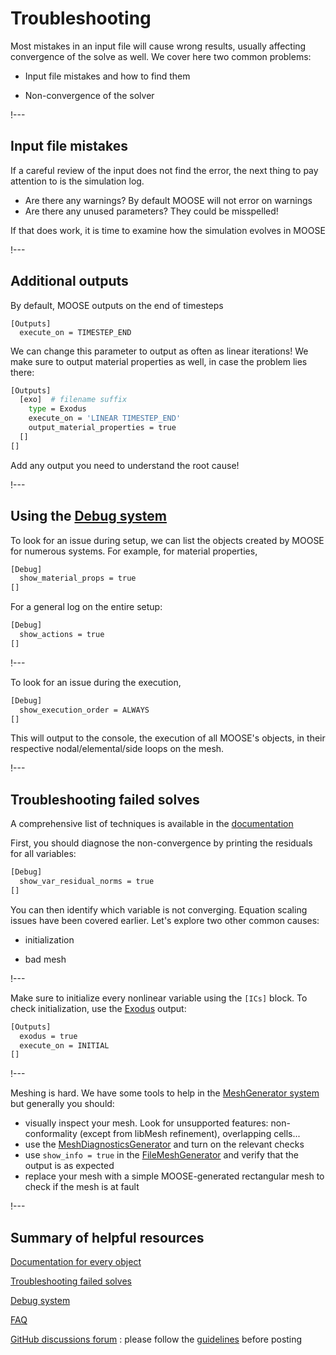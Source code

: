 # Troubleshooting

Most mistakes in an input file will cause wrong results,
usually affecting convergence of the solve as well. We cover here two common problems:

- Input file mistakes and how to find them

- Non-convergence of the solver

!---

## Input file mistakes

If a careful review of the input does not find the error,
the next thing to pay attention to is the simulation log.

- Are there any warnings? By default MOOSE will not error on warnings
- Are there any unused parameters? They could be misspelled!

If that does work, it is time to examine how the simulation evolves in MOOSE

!---

## Additional outputs

By default, MOOSE outputs on the end of timesteps

```
[Outputs]
  execute_on = TIMESTEP_END
```

We can change this parameter to output as often as linear iterations!
We make sure to output material properties as well, in case the problem lies there:

```bash
[Outputs]
  [exo]  # filename suffix
    type = Exodus
    execute_on = 'LINEAR TIMESTEP_END'
    output_material_properties = true
  []
[]
```

Add any output you need to understand the root cause!

!---

## Using the [Debug system](syntax/Debug/index.md)

To look for an issue during setup, we can list the objects created by MOOSE for numerous systems. For example, for material properties,

```bash
[Debug]
  show_material_props = true
[]
```

For a general log on the entire setup:

```bash
[Debug]
  show_actions = true
[]
```

!---

To look for an issue during the execution,

```bash
[Debug]
  show_execution_order = ALWAYS
[]
```

This will output to the console, the execution of all MOOSE's objects, in their respective nodal/elemental/side loops on the mesh.

!---

## Troubleshooting failed solves

A comprehensive list of techniques is available in the [documentation](application_usage/failed_solves.md)

First, you should diagnose the non-convergence by printing the residuals for all variables:

```bash
[Debug]
  show_var_residual_norms = true
[]
```

You can then identify which variable is not converging.
Equation scaling issues have been covered earlier. Let's explore two other common causes:

- initialization

- bad mesh

!---

Make sure to initialize every nonlinear variable using the `[ICs]` block.
To check initialization, use the [Exodus](Exodus.md) output:

```bash
[Outputs]
  exodus = true
  execute_on = INITIAL
[]
```

!---

Meshing is hard. We have some tools to help in the [MeshGenerator system](syntax/Mesh/index.md) but generally you should:

- visually inspect your mesh. Look for unsupported features: non-conformality (except from libMesh refinement), overlapping cells...
- use the [MeshDiagnosticsGenerator](MeshDiagnosticsGenerator.md) and turn on the relevant checks
- use `show_info = true` in the [FileMeshGenerator](FileMeshGenerator.md) and verify that the output is as expected
- replace your mesh with a simple MOOSE-generated rectangular mesh to check if the mesh is at fault

!---

## Summary of helpful resources

[Documentation for every object](syntax/index.md)

[Troubleshooting failed solves](application_usage/failed_solves.md)

[Debug system](syntax/Debug/index.md)

[FAQ](https://mooseframework.inl.gov/help/faq/index.html)

[GitHub discussions forum](https://github.com/idaholab/moose/discussions) : please follow the [guidelines](https://github.com/idaholab/moose/discussions/18270) before posting
